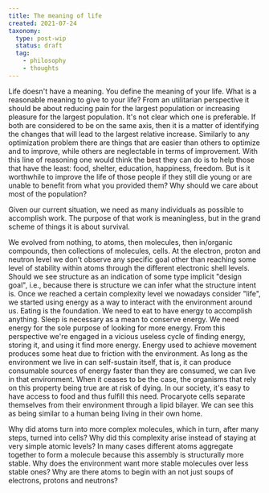```yaml
---
title: The meaning of life
created: 2021-07-24
taxonomy:
  type: post-wip
  status: draft
  tag:
    - philosophy
    - thoughts
---
```


Life doesn't have a meaning.
You define the meaning of your life.
What is a reasonable meaning to give to your life?
From an utilitarian perspective it should be about reducing pain for the largest population or increasing pleasure for the largest population.
It's not clear which one is preferable.
If both are considered to be on the same axis, then it is a matter of identifying the changes that will lead to the largest relative increase.
Similarly to any optimization problem there are things that are easier than others to optimize and to improve, while others are neglectable in terms of improvement.
With this line of reasoning one would think the best they can do is to help those that have the least: food, shelter, education, happiness, freedom.
But is it worthwhile to improve the life of those people if they still die young or are unable to benefit from what you provided them?
Why should we care about most of the population?

Given our current situation, we need as many individuals as possible to accomplish work. The purpose of that work is meaningless, but in the grand scheme of things it is about survival.

We evolved from nothing, to atoms, then molecules, then in/organic compounds, then collections of molecules, cells.
At the electron, proton and neutron level we don't observe any specific goal other than reaching some level of stability within atoms through the different electronic shell levels.
Should we see structure as an indication of some type implicit "design goal", i.e., because there is structure we can infer what the structure intent is.
Once we reached a certain complexity level we nowadays consider "life", we started using energy as a way to interact with the environment around us.
Eating is the foundation. We need to eat to have energy to accomplish anything.
Sleep is necessary as a mean to conserve energy.
We need energy for the sole purpose of looking for more energy. From this perspective we're engaged in a vicious useless cycle of finding energy, storing it, and using it find more energy.
Energy used to achieve movement produces some heat due to friction with the environment.
As long as the environment we live in can self-sustain itself, that is, it can produce consumable sources of energy faster than they are consumed, we can live in that environment. When it ceases to be the case, the organisms that rely on this property being true are at risk of dying.
In our society, it's easy to have access to food and thus fulfill this need.
Procaryote cells separate themselves from their environment through a lipid bilayer. We can see this as being similar to a human being living in their own home.

Why did atoms turn into more complex molecules, which in turn, after many steps, turned into cells? Why did this complexity arise instead of staying at very simple atomic levels?
In many cases different atoms aggregate together to form a molecule because this assembly is structurally more stable.
Why does the environment want more stable molecules over less stable ones?
Why are there atoms to begin with an not just soups of electrons, protons and neutrons?
